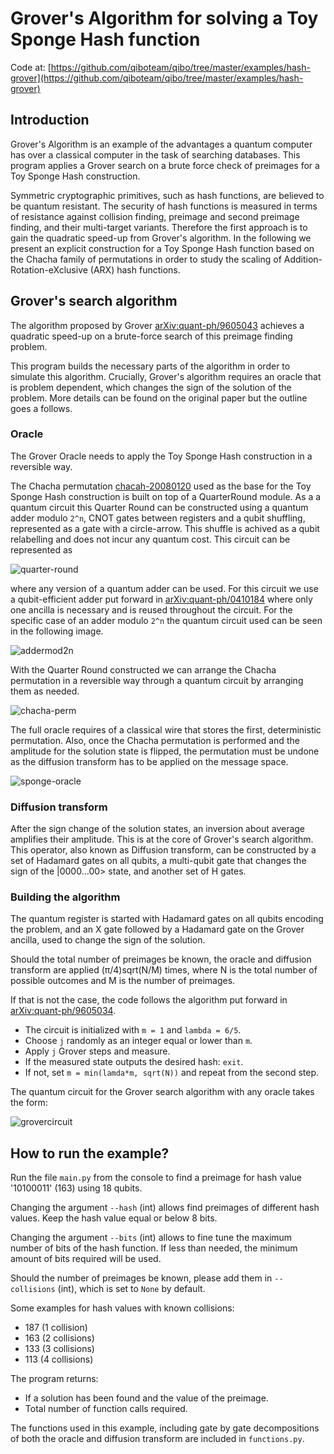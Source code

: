 # Grover's Algorithm for solving a Toy Sponge Hash function

Code at: [https://github.com/qiboteam/qibo/tree/master/examples/hash-grover](https://github.com/qiboteam/qibo/tree/master/examples/hash-grover)

## Introduction

Grover's Algorithm is an example of the advantages a quantum computer has over a classical computer in the task of searching databases. This program applies a Grover search on a brute force check of preimages for a Toy Sponge Hash construction.

Symmetric cryptographic primitives, such as hash functions, are believed to be quantum resistant. The security of hash functions is measured in terms of resistance against collision finding, preimage and second preimage finding, and their multi-target variants. Therefore the first approach is to gain the quadratic speed-up from Grover's algorithm. In the following we present an explicit construction for a Toy Sponge Hash function based on the Chacha family of permutations in order to study the scaling of Addition-Rotation-eXclusive (ARX) hash functions.

## Grover's search algorithm

The algorithm proposed by Grover [arXiv:quant-ph/9605043](https://arxiv.org/abs/quant-ph/9605043) achieves a quadratic speed-up on a brute-force search of this preimage finding problem.

This program builds the necessary parts of the algorithm in order to simulate this algorithm. Crucially, Grover's algorithm requires an oracle that is problem dependent, which changes the sign of the solution of the problem. More details can be found on the original paper but the outline goes a follows.

### Oracle

The Grover Oracle needs to apply the Toy Sponge Hash construction in a reversible way.

The Chacha permutation [chacah-20080120](https://cr.yp.to/chacha/chacha-20080120.pdf) used as the base for the Toy Sponge Hash construction is built on top of a QuarterRound module. As a a quantum circuit this Quarter Round can be constructed using a quantum adder modulo `2^n`, CNOT gates between registers and a qubit shuffling, represented as a gate with a circle-arrow. This shuffle is achived as a qubit relabelling and does not incur any quantum cost. This circuit can be represented as

![quarter-round](images/quarter-round.png)

where any version of a quantum adder can be used. For this circuit we use a qubit-efficient adder put forward in [arXiv:quant-ph/0410184](https://arxiv.org/abs/quant-ph/0410184) where only one ancilla is necessary and is reused throughout the circuit. For the specific case of an adder modulo `2^n` the quantum circuit used can be seen in the following image.

![addermod2n](images/adder-mod2n.png)

With the Quarter Round constructed we can arrange the Chacha permutation in a reversible way through a quantum circuit by arranging them as needed.

![chacha-perm](images/chacha-perm.png)

The full oracle requires of a classical wire that stores the first, deterministic permutation. Also, once the Chacha permutation is performed and the amplitude for the solution state is flipped, the permutation must be undone as the diffusion transform has to be applied on the message space.

![sponge-oracle](images/sponge-oracle.png)

### Diffusion transform

After the sign change of the solution states, an inversion about average amplifies their amplitude. This is at the core of Grover's search algorithm. This operator, also known as Diffusion transform, can be constructed by a set of Hadamard gates on all qubits, a multi-qubit gate that changes the sign of the |0000...00> state, and another set of H gates.

### Building the algorithm

The quantum register is started with Hadamard gates on all qubits encoding the problem, and an X gate followed by a Hadamard gate on the Grover ancilla, used to change the sign of the solution.

Should the total number of preimages be known, the oracle and diffusion transform are applied (π/4)sqrt(N/M) times, where N is the total number of possible outcomes and M is the number of preimages.

If that is not the case, the code follows the algorithm put forward in [arXiv:quant-ph/9605034](https://arxiv.org/abs/quant-ph/9605034).

- The circuit is initialized with `m = 1` and `lambda = 6/5`.
- Choose `j` randomly as an integer equal or lower than `m`.
- Apply `j` Grover steps and measure.
- If the measured state outputs the desired hash: `exit`.
- If not, set `m = min(lamda*m, sqrt(N))` and repeat from the second step.

The quantum circuit for the Grover search algorithm with any oracle takes the form:

![grovercircuit](images/grover-circuit-image.png)

## How to run the example?

Run the file `main.py` from the console to find a preimage for hash value '10100011' (163) using 18 qubits.

Changing the argument `--hash` (int) allows find preimages of different hash values. Keep the hash value equal or below 8 bits.

Changing the argument `--bits` (int) allows to fine tune the maximum number of bits of the hash function. If less than needed, the minimum amount of bits required will be used.

Should the number of preimages be known, please add them in `--collisions` (int), which is set to `None` by default.

Some examples for hash values with known collisions:

- 187 (1 collision)
- 163 (2 collisions)
- 133 (3 collisions)
- 113 (4 collisions)

The program returns:

- If a solution has been found and the value of the preimage.
- Total number of function calls required.

The functions used in this example, including gate by gate decompositions of both the oracle and diffusion transform are included in `functions.py`.